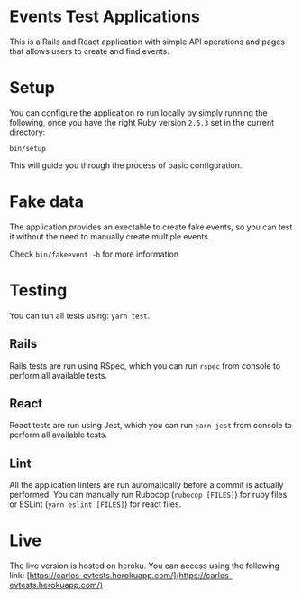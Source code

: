 # Events Test Applications

This is a Rails and React application with simple API operations and pages that
allows users to create and find events.

# Setup

You can configure the application ro run locally by simply running the
following, once you have the right Ruby version `2.5.3` set in the
current directory:

```
bin/setup
```

This will guide you through the process of basic configuration.

# Fake data

The application provides an exectable to create fake events, so you can test it
without the need to manually create multiple events.

Check `bin/fakeevent -h` for more information

# Testing

You can tun all tests using: `yarn test`.

## Rails

Rails tests are run using RSpec, which you can run `rspec` from console to
perform all available tests.

## React

React tests are run using Jest, which you can run `yarn jest` from console to
perform all available tests.

## Lint

All the application linters are run automatically before a commit is actually
performed. You can manually run Rubocop (`rubocop [FILES]`) for ruby files or
ESLint (`yarn eslint [FILES]`) for react files.

# Live

The live version is hosted on heroku. You can access using the following link:
[https://carlos-evtests.herokuapp.com/](https://carlos-evtests.herokuapp.com/)
